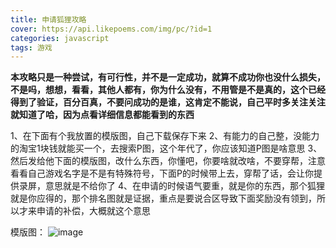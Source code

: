 ```yaml
---
title: 申请狐狸攻略
cover: https://api.likepoems.com/img/pc/?id=1
categories: javascript
tags: 游戏
---
```




**本攻略只是一种尝试，有可行性，并不是一定成功，就算不成功你也没什么损失，不是吗，想想，看看，其他人都有，你为什么没有，不用管是不是真的，这个已经得到了验证，百分百真，不要问成功的是谁，这肯定不能说，自己平时多关注关注就知道了哈，因为点看详细信息都能看到的东西**



1、在下面有个我放置的模版图，自己下载保存下来
2、有能力的自己整，没能力的淘宝1块钱就能买一个，去搜索P图，这个年代了，你应该知道P图是啥意思
3、然后发给他下面的模版图，改什么东西，你懂吧，你要啥就改啥，不要穿帮，注意看看自己游戏名字是不是有特殊符号，下面P的时候带上去，穿帮了话，会让你提供录屏，意思就是不给你了
4、在申请的时候语气要重，就是你的东西，那个狐狸就是你应得的，那个排名图就是证据，重点是要说合区导致下面奖励没有领到，所以才来申请的补偿，大概就这个意思




模版图：
![image](https://lzy-0726-1258536249.cos.ap-beijing.myqcloud.com/thumbnail/lcdd4to5e.png?q-sign-algorithm=sha1&q-ak=AKIDLVRIBuUuOtMcgeRVYUIyfDh5h4DA2kGg&q-sign-time=1702524166;865702437766&q-key-time=1702524166;865702437766&q-header-list=&q-url-param-list=&q-signature=1dcc4777935b35dc566eb870f35bd3903a028e97)

